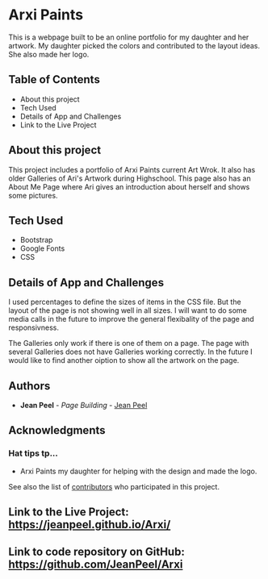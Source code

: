 # Arxi Paints

This is a webpage built to be an online portfolio for my daughter and her artwork.  My daughter picked the colors and contributed to the layout ideas.  She also made her logo.

## Table of Contents
* About this project
* Tech Used
* Details of App and Challenges
* Link to the Live Project


## About this project

This project includes a portfolio of Arxi Paints current Art Wrok.  It also has older Galleries of Ari's Artwork during Highschool.  This page also has an About Me Page where Ari gives an introduction about herself and shows some pictures.

## Tech Used
* Bootstrap
* Google Fonts
* CSS

## Details of App and Challenges
I used percentages to define the sizes of items in the CSS file.  But the layout of the page is not showing well in all sizes.  I will want to do some media calls in the future to improve the general flexibality of the page and responsivness.

The Galleries only work if there is one of them on a page.  The page with several Galleries does not have Galleries working correctly.  In the future I would like to find another oiption to show all the artwork on the page.

## Authors

* **Jean Peel** - *Page Building* - [Jean Peel](https://github.com/JeanPeel)

## Acknowledgments

### Hat tips tp...

* Arxi Paints my daughter for helping with the design and made the logo.

See also the list of [contributors](https://github.com/JeanPeel/Arxi/graphs/contributors) who participated in this project.

## Link to the Live Project: https://jeanpeel.github.io/Arxi/

## Link to code repository on GitHub: https://github.com/JeanPeel/Arxi

